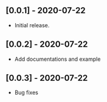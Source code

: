 ## [0.0.1] - 2020-07-22
* Initial release.

## [0.0.2] - 2020-07-22
* Add documentations and example

## [0.0.3] - 2020-07-22
* Bug fixes

